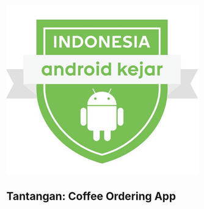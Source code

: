 ![Indonesia Android Kejar](../images/Logo%20Indonesia%20Android%20Kejar.jpg)

# Tantangan: Coffee Ordering App